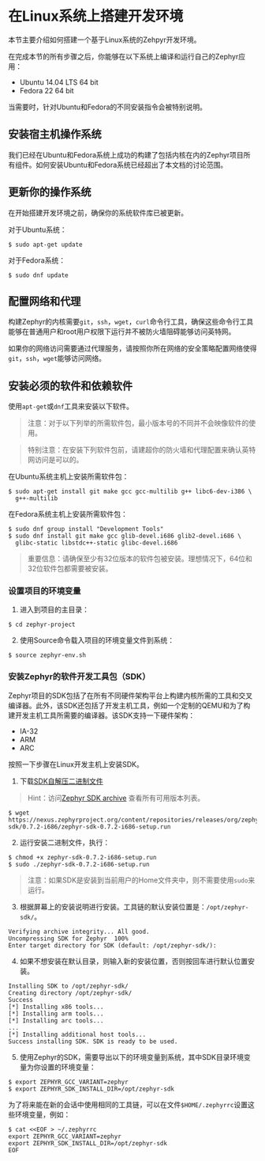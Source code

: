# 在Linux系统上搭建开发环境

本节主要介绍如何搭建一个基于Linux系统的Zehpyr开发环境。

在完成本节的所有步骤之后，你能够在以下系统上编译和运行自己的Zephyr应用：

* Ubuntu 14.04 LTS 64 bit
* Fedora 22 64 bit

当需要时，针对Ubuntu和Fedora的不同安装指令会被特别说明。

## 安装宿主机操作系统

我们已经在Ubuntu和Fedora系统上成功的构建了包括内核在内的Zephyr项目所有组件。如何安装Ubuntu和Fedora系统已经超出了本文档的讨论范围。

## 更新你的操作系统

在开始搭建开发环境之前，确保你的系统软件库已被更新。

对于Ubuntu系统：

```
$ sudo apt-get update
```

对于Fedora系统：

```
$ sudo dnf update
```

## 配置网络和代理

构建Zephyr的内核需要`git`，`ssh`，`wget`，`curl`命令行工具，确保这些命令行工具能够在普通用户和root用户权限下运行并不被防火墙阻碍能够访问英特网。

如果你的网络访问需要通过代理服务，请按照你所在网络的安全策略配置网络使得`git`，`ssh`，`wget`能够访问网络。

## 安装必须的软件和依赖软件

使用`apt-get`或`dnf`工具来安装以下软件。

> 注意：对于以下列举的所需软件包，最小版本号的不同并不会映像软件的使用。

> 特别注意：在安装下列软件包前，请建超你的防火墙和代理配置来确认英特网访问是可以的。

在Ubuntu系统主机上安装所需软件包：

```
$ sudo apt-get install git make gcc gcc-multilib g++ libc6-dev-i386 \
  g++-multilib
```

在Fedora系统主机上安装所需软件包：

```
$ sudo dnf group install "Development Tools"
$ sudo dnf install git make gcc glib-devel.i686 glib2-devel.i686 \
  glibc-static libstdc++-static glibc-devel.i686
```

> 重要信息：请确保至少有32位版本的软件包被安装。理想情况下，64位和32位软件包都需要被安装。

### 设置项目的环境变量

1) 进入到项目的主目录：

```
$ cd zephyr-project
```

2) 使用Source命令载入项目的环境变量文件到系统：

```
$ source zephyr-env.sh
```

### 安装Zephyr的软件开发工具包（SDK）

Zephyr项目的SDK包括了在所有不同硬件架构平台上构建内核所需的工具和交叉编译器。此外，该SDK还包括了开发主机工具，例如一个定制的QEMU和为了构建开发主机工具所需要的编译器。该SDK支持一下硬件架构：

* IA-32
* ARM
* ARC

按照一下步骤在Linux开发主机上安装SDK。

1) 下载[SDK自解压二进制文件](https://nexus.zephyrproject.org/content/repositories/releases/org/zephyrproject/zephyr-sdk/0.7.2-i686/zephyr-sdk-0.7.2-i686-setup.run)

> Hint：访问[Zephyr SDK archive](https://nexus.zephyrproject.org/content/repositories/releases/org/zephyrproject/zephyr-sdk/) 查看所有可用版本列表。

```
$ wget https://nexus.zephyrproject.org/content/repositories/releases/org/zephyrproject/zephyr-sdk/0.7.2-i686/zephyr-sdk-0.7.2-i686-setup.run
```

2) 运行安装二进制文件，执行：

```
$ chmod +x zephyr-sdk-0.7.2-i686-setup.run
$ sudo ./zephyr-sdk-0.7.2-i686-setup.run
```

> 注意：如果SDK是安装到当前用户的Home文件夹中，则不需要使用`sudo`来运行。

3) 根据屏幕上的安装说明进行安装。工具链的默认安装位置是：`/opt/zephyr-sdk/`。

```
Verifying archive integrity... All good.
Uncompressing SDK for Zephyr  100%
Enter target directory for SDK (default: /opt/zephyr-sdk/):
```

4) 如果不想安装在默认目录，则输入新的安装位置，否则按回车进行默认位置安装。

```
Installing SDK to /opt/zephyr-sdk/
Creating directory /opt/zephyr-sdk/
Success
[*] Installing x86 tools...
[*] Installing arm tools...
[*] Installing arc tools...
...
[*] Installing additional host tools...
Success installing SDK. SDK is ready to be used.
```
5) 使用Zephyr的SDK，需要导出以下的环境变量到系统，其中SDK目录环境变量为你设置的环境变量：

```
$ export ZEPHYR_GCC_VARIANT=zephyr
$ export ZEPHYR_SDK_INSTALL_DIR=/opt/zephyr-sdk
```

为了将来能在新的会话中使用相同的工具链，可以在文件`$HOME/.zephyrrc`设置这些环境变量，例如：

```
$ cat <<EOF > ~/.zephyrrc
export ZEPHYR_GCC_VARIANT=zephyr
export ZEPHYR_SDK_INSTALL_DIR=/opt/zephyr-sdk
EOF
```

